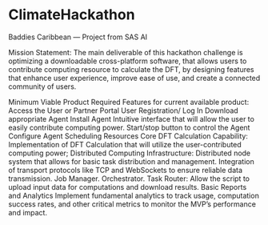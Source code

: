 # ClimateHackathon
Baddies Caribbean — Project from SAS AI

Mission Statement: 
The main deliverable of this hackathon challenge is optimizing a downloadable cross-platform software, that allows users to contribute computing resource to calculate the DFT, by  designing features that enhance user experience, improve ease of use, and create a connected community of users. 

Minimum Viable Product Required Features for current available product:
Access the User or Partner Portal
User Registration/ Log In
Download appropriate Agent
Install Agent
Intuitive interface that will allow the user to easily contribute computing power.
Start/stop button to control the Agent
Configure Agent
Scheduling
Resources
Core DFT Calculation Capability:
Implementation of DFT Calculation that will utilize the user-contributed computing power;
Distributed Computing Infrastructure:
Distributed node system that allows for basic task distribution and management.
Integration of transport protocols like TCP and WebSockets to ensure reliable data transmission.
Job Manager. Orchestrator. Task Router:
Allow the script to upload input data for computations and download results.
Basic Reports and Analytics
Implement fundamental analytics to track usage, computation success rates, and other critical metrics to monitor the MVP’s performance and impact.
